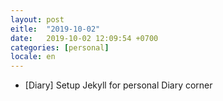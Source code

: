 ```yaml
---
layout: post
eitle:  "2019-10-02"
date:   2019-10-02 12:09:54 +0700
categories: [personal]
locale: en
---
```

- [Diary] Setup Jekyll for personal Diary corner
